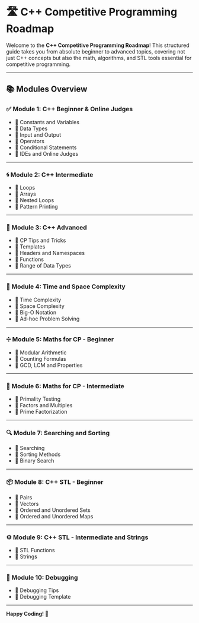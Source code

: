 # 🛣️ C++ Competitive Programming Roadmap 
   
Welcome to the **C++ Competitive Programming Roadmap**! This structured guide takes you from absolute beginner to advanced topics, covering not just C++ concepts but also the math, algorithms, and STL tools essential for competitive programming.
 
---  
 
## 📚 Modules Overview

### ✅ Module 1: C++ Beginner & Online Judges
- 🔹 Constants and Variables    
- 🔹 Data Types  
- 🔹 Input and Output
- 🔹 Operators 
- 🔹 Conditional Statements
- 🔹 IDEs and Online Judges
 
---

### 🌀 Module 2: C++ Intermediate
- 🔹 Loops
- 🔹 Arrays
- 🔹 Nested Loops
- 🔹 Pattern Printing

---

### 🔧 Module 3: C++ Advanced
- 🔹 CP Tips and Tricks
- 🔹 Templates
- 🔹 Headers and Namespaces
- 🔹 Functions
- 🔹 Range of Data Types

---

### 🧠 Module 4: Time and Space Complexity
- 🔹 Time Complexity
- 🔹 Space Complexity
- 🔹 Big-O Notation
- 🔹 Ad-hoc Problem Solving

---

### ➗ Module 5: Maths for CP - Beginner
- 🔹 Modular Arithmetic
- 🔹 Counting Formulas
- 🔹 GCD, LCM and Properties

---

### 🔢 Module 6: Maths for CP - Intermediate
- 🔹 Primality Testing
- 🔹 Factors and Multiples
- 🔹 Prime Factorization

---

### 🔍 Module 7: Searching and Sorting
- 🔹 Searching
- 🔹 Sorting Methods
- 🔹 Binary Search

---

### 📦 Module 8: C++ STL - Beginner
- 🔹 Pairs
- 🔹 Vectors
- 🔹 Ordered and Unordered Sets
- 🔹 Ordered and Unordered Maps

---

### ⚙️ Module 9: C++ STL - Intermediate and Strings
- 🔹 STL Functions
- 🔹 Strings

---

### 🐞 Module 10: Debugging
- 🔹 Debugging Tips
- 🔹 Debugging Template

---

**Happy Coding! 🚀**
